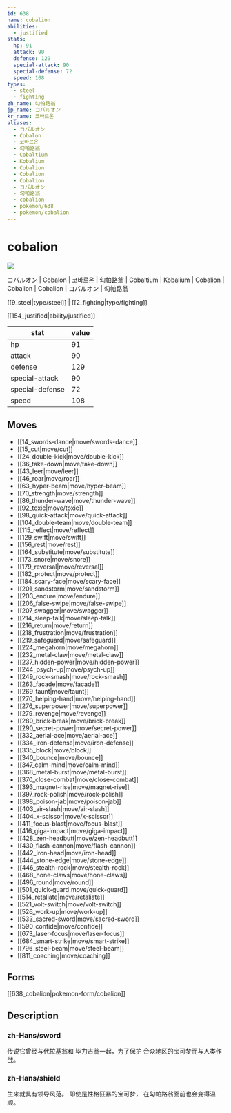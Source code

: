 ```yaml
---
id: 638
name: cobalion
abilities:
  - justified
stats:
  hp: 91
  attack: 90
  defense: 129
  special-attack: 90
  special-defense: 72
  speed: 108
types:
  - steel
  - fighting
zh_name: 勾帕路翁
jp_name: コバルオン
kr_name: 코바르온
aliases:
  - コバルオン
  - Cobalon
  - 코바르온
  - 勾帕路翁
  - Cobaltium
  - Kobalium
  - Cobalion
  - Cobalion
  - Cobalion
  - コバルオン
  - 勾帕路翁
  - cobalion
  - pokemon/638
  - pokemon/cobalion
---
```

# cobalion

![](https://raw.githubusercontent.com/PokeAPI/sprites/master/sprites/pokemon/638.png)

コバルオン | Cobalon | 코바르온 | 勾帕路翁 | Cobaltium | Kobalium | Cobalion | Cobalion | Cobalion | コバルオン | 勾帕路翁

[[9_steel|type/steel]] | [[2_fighting|type/fighting]]

[[154_justified|ability/justified]]

|stat|value|
|---|---|
|hp|91|
|attack|90|
|defense|129|
|special-attack|90|
|special-defense|72|
|speed|108|


## Moves

- [[14_swords-dance|move/swords-dance]]
- [[15_cut|move/cut]]
- [[24_double-kick|move/double-kick]]
- [[36_take-down|move/take-down]]
- [[43_leer|move/leer]]
- [[46_roar|move/roar]]
- [[63_hyper-beam|move/hyper-beam]]
- [[70_strength|move/strength]]
- [[86_thunder-wave|move/thunder-wave]]
- [[92_toxic|move/toxic]]
- [[98_quick-attack|move/quick-attack]]
- [[104_double-team|move/double-team]]
- [[115_reflect|move/reflect]]
- [[129_swift|move/swift]]
- [[156_rest|move/rest]]
- [[164_substitute|move/substitute]]
- [[173_snore|move/snore]]
- [[179_reversal|move/reversal]]
- [[182_protect|move/protect]]
- [[184_scary-face|move/scary-face]]
- [[201_sandstorm|move/sandstorm]]
- [[203_endure|move/endure]]
- [[206_false-swipe|move/false-swipe]]
- [[207_swagger|move/swagger]]
- [[214_sleep-talk|move/sleep-talk]]
- [[216_return|move/return]]
- [[218_frustration|move/frustration]]
- [[219_safeguard|move/safeguard]]
- [[224_megahorn|move/megahorn]]
- [[232_metal-claw|move/metal-claw]]
- [[237_hidden-power|move/hidden-power]]
- [[244_psych-up|move/psych-up]]
- [[249_rock-smash|move/rock-smash]]
- [[263_facade|move/facade]]
- [[269_taunt|move/taunt]]
- [[270_helping-hand|move/helping-hand]]
- [[276_superpower|move/superpower]]
- [[279_revenge|move/revenge]]
- [[280_brick-break|move/brick-break]]
- [[290_secret-power|move/secret-power]]
- [[332_aerial-ace|move/aerial-ace]]
- [[334_iron-defense|move/iron-defense]]
- [[335_block|move/block]]
- [[340_bounce|move/bounce]]
- [[347_calm-mind|move/calm-mind]]
- [[368_metal-burst|move/metal-burst]]
- [[370_close-combat|move/close-combat]]
- [[393_magnet-rise|move/magnet-rise]]
- [[397_rock-polish|move/rock-polish]]
- [[398_poison-jab|move/poison-jab]]
- [[403_air-slash|move/air-slash]]
- [[404_x-scissor|move/x-scissor]]
- [[411_focus-blast|move/focus-blast]]
- [[416_giga-impact|move/giga-impact]]
- [[428_zen-headbutt|move/zen-headbutt]]
- [[430_flash-cannon|move/flash-cannon]]
- [[442_iron-head|move/iron-head]]
- [[444_stone-edge|move/stone-edge]]
- [[446_stealth-rock|move/stealth-rock]]
- [[468_hone-claws|move/hone-claws]]
- [[496_round|move/round]]
- [[501_quick-guard|move/quick-guard]]
- [[514_retaliate|move/retaliate]]
- [[521_volt-switch|move/volt-switch]]
- [[526_work-up|move/work-up]]
- [[533_sacred-sword|move/sacred-sword]]
- [[590_confide|move/confide]]
- [[673_laser-focus|move/laser-focus]]
- [[684_smart-strike|move/smart-strike]]
- [[796_steel-beam|move/steel-beam]]
- [[811_coaching|move/coaching]]

## Forms



[[638_cobalion|pokemon-form/cobalion]]

## Description

### zh-Hans/sword

传说它曾经与代拉基翁和
毕力吉翁一起，为了保护
合众地区的宝可梦而与人类作战。

### zh-Hans/shield

生来就具有领导风范。
即使是性格狂暴的宝可梦，
在勾帕路翁面前也会变得温顺。

